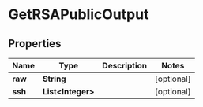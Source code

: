 

# GetRSAPublicOutput

## Properties

Name | Type | Description | Notes
------------ | ------------- | ------------- | -------------
**raw** | **String** |  |  [optional]
**ssh** | **List&lt;Integer&gt;** |  |  [optional]



